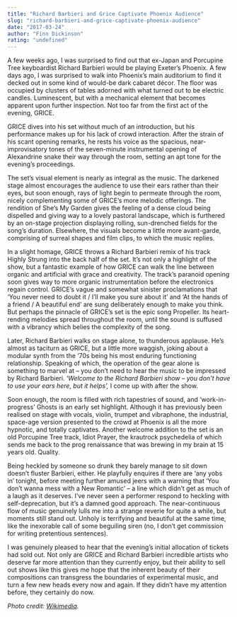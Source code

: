 ```yaml
---
title: "Richard Barbieri and Grice Captivate Phoenix Audience"
slug: "richard-barbieri-and-grice-captivate-phoenix-audience"
date: "2017-03-24"
author: "Finn Dickinson"
rating: "undefined"
---
```


A few weeks ago, I was surprised to find out that ex-Japan and Porcupine Tree keyboardist Richard Barbieri would be playing Exeter’s Phoenix. A few days ago, I was surprised to walk into Phoenix’s main auditorium to find it decked out in some kind of would-be dark cabaret décor. The floor was occupied by clusters of tables adorned with what turned out to be electric candles. Luminescent, but with a mechanical element that becomes apparent upon further inspection. Not too far from the first act of the evening, GRICE.

GRICE dives into his set without much of an introduction, but his performance makes up for his lack of crowd interaction. After the strain of his scant opening remarks, he rests his voice as the spacious, near-improvisatory tones of the seven-minute instrumental opening of Alexandrine snake their way through the room, setting an apt tone for the evening’s proceedings.

The set’s visual element is nearly as integral as the music. The darkened stage almost encourages the audience to use their ears rather than their eyes, but soon enough, rays of light begin to permeate through the room, nicely complementing some of GRICE’s more melodic offerings. The rendition of She’s My Garden gives the feeling of a dense cloud being dispelled and giving way to a lovely pastoral landscape, which is furthered by an on-stage projection displaying rolling, sun-drenched fields for the song’s duration. Elsewhere, the visuals become a little more avant-garde, comprising of surreal shapes and film clips, to which the music replies.

In a slight homage, GRICE throws a Richard Barbieri remix of his track Highly Strung into the back half of the set. It’s not only a highlight of the show, but a fantastic example of how GRICE can walk the line between organic and artificial with grace and creativity. The track’s paranoid opening soon gives way to more organic instrumentation before the electronics regain control. GRICE’s vague and somewhat sinister proclamations that ‘You never need to doubt it / I’ll make you sure about it’ and ‘At the hands of a friend / A beautiful end’ are sung deliberately enough to make you think. But perhaps the pinnacle of GRICE’s set is the epic song Propeller. Its heart-rending melodies spread throughout the room, until the sound is suffused with a vibrancy which belies the complexity of the song.

Later, Richard Barbieri walks on stage alone, to thunderous applause. He’s almost as taciturn as GRICE, but a little more waggish, joking about a modular synth from the ‘70s being his most enduring functioning relationship. Speaking of which, the operation of the gear alone is something to marvel at – you don’t need to hear the music to be impressed by Richard Barbieri. ‘_Welcome to the Richard Barbieri show – you don’t have to use your ears here, but it helps’,_ I come up with after the show.

Soon enough, the room is filled with rich tapestries of sound, and ‘work-in-progress’ Ghosts is an early set highlight. Although it has previously been realised on stage with vocals, violin, trumpet and vibraphone, the industrial, space-age version presented to the crowd at Phoenix is all the more hypnotic, and totally captivates. Another welcome addition to the set is an old Porcupine Tree track, Idiot Prayer, the krautrock psychedelia of which sends me back to the prog renaissance that was brewing in my brain at 15 years old. Quality.

Being heckled by someone so drunk they barely manage to sit down doesn’t fluster Barbieri, either. He playfully enquires if there are ‘any yobs in’ tonight, before meeting further amused jeers with a warning that ‘You don’t wanna mess with a New Romantic’ – a line which didn’t get as much of a laugh as it deserves. I’ve never seen a performer respond to heckling with self-deprecation, but it’s a damned good approach. The near-continuous flow of music genuinely lulls me into a strange reverie for quite a while, but moments still stand out. Unholy is terrifying and beautiful at the same time, like the inexorable call of some beguiling siren (no, I don’t get commission for writing pretentious sentences).

I was genuinely pleased to hear that the evening’s initial allocation of tickets had sold out. Not only are GRICE and Richard Barbieri incredible artists who deserve far more attention than they currently enjoy, but their ability to sell out shows like this gives me hope that the inherent beauty of their compositions can transgress the boundaries of experimental music, and turn a few new heads every now and again. If they didn’t have my attention before, they certainly do now.

_Photo credit: [Wikimedia](https://commons.wikimedia.org/wiki/File:Porcupine_Tree_Richard_Barbieri_TS_Wis%C5%82a_Krak%C3%B3w_002.jpg)._
